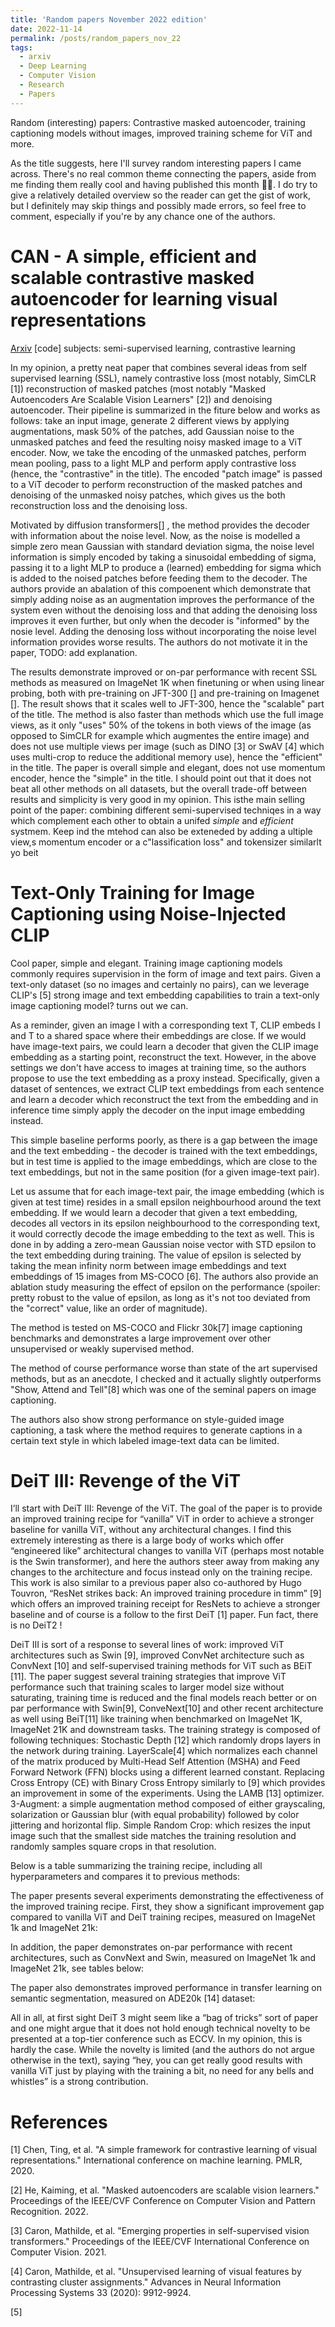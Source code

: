 ```yaml
---
title: 'Random papers November 2022 edition'
date: 2022-11-14
permalink: /posts/random_papers_nov_22
tags:
  - arxiv
  - Deep Learning
  - Computer Vision
  - Research
  - Papers
---
```


Random (interesting) papers: Contrastive masked autoencoder, training captioning models without images, improved training scheme for ViT and more. 


As the title suggests, here I'll survey random interesting papers I came across. There's no real common theme connecting the papers, aside from me finding them really cool and having published this month 🤷‍♂️. I do try to give a relatively detailed overview so the reader can get the gist of work, but I definitely may skip things and possibly made errors, so feel free to comment, especially if you're by any chance one of the authors. 

CAN - A simple, efficient and scalable contrastive masked autoencoder for learning visual representations 
======
[Arxiv](https://arxiv.org/abs/2210.16870) [code] subjects: semi-supervised learning, contrastive learning

In my opinion, a pretty neat paper that combines several ideas from self supervised learning (SSL), namely contrastive loss (most notably, SimCLR [1]) reconstruction of masked patches (most notably "Masked Autoencoders Are Scalable Vision Learners" [2]) and denoising autoencoder. Their pipeline is summarized in the fiture below and works as follows: take an input image, generate 2 different views by applying augmentations, mask 50% of the patches, add Gaussian noise to the unmasked patches and feed the resulting noisy masked image to a ViT encoder.  Now, we take the encoding of the unmasked patches, perform mean pooling, pass to a light MLP and perform apply contrastive loss (hence, the "contrastive" in the title). The encoded "patch image" is passed to a ViT decoder to perform reconstruction of the masked patches and denoising of the unmasked noisy patches, which gives us the both reconstruction loss and the denoising loss. 

Motivated by diffusion transformers[] , the method provides the decoder with information about the noise level. Now, as the noise is modelled a simple zero mean Gaussian with standard deviation sigma, the noise level information is simply encoded by taking a sinusoidal embedding of sigma, passing it to a light MLP to produce a (learned) embedding for sigma which is added to the noised patches before feeding them to the decoder. The authors provide an abalation of this compoenent which demonstrate that simply adding noise as an augmentation improves the performance of the system even without the denoising loss and that adding the denoising loss improves it even further, but only when the decoder is "informed" by the nosie level. Adding the denosing loss without incorporating the noise level information  provides worse results. The authors do not motivate it in the paper, TODO: add explanation. 



The results demonstrate improved or on-par performance with recent SSL methods as measured on ImageNet 1K when finetuning or when using linear probing, both with pre-training on JFT-300 [] and pre-training on Imagenet []. The result shows that it scales well to JFT-300, hence the "scalable" part of the title. The method is also faster than methods which use the full image views, as it only "uses" 50% of the tokens in both views of the image (as opposed to SimCLR for example which augmentes the entire image) and does not use multiple views per image (such as DINO [3] or SwAV [4] which uses multi-crop to reduce the additional memory use), hence the "efficient" in the title. The paper is overall simple and elegant, does not use momentum encoder, hence the "simple" in the title. I should point out that it does not beat all other methods on all datasets, but the overall trade-off between results and simplicity is very good in my opinion. This isthe main selling point of the paper: combining different semi-supervised techniqes in a way which complement each other to obtain a unifed *simple* and *efficient* systmem. Keep ind the mtehod can also be exteneded by adding a ultiple view,s momentum encoder or a c"lassification loss" and tokensizer similarlt yo beit






Text-Only Training for Image Captioning using Noise-Injected CLIP
======

Cool paper, simple and elegant. Training image captioning models commonly requires supervision in the form of image and text pairs. Given a text-only dataset (so no images and certainly no pairs), can we leverage CLIP's [5] strong image and text embedding capabilities to train a text-only image captioning model? turns out we can.

As a reminder, given an image I with a corresponding text T, CLIP embeds I and T to a shared space where their embeddings are close. If we would have image-text pairs, we could learn a decoder that given the CLIP image embedding as a starting point, reconstruct the text. However, in the above settings we don't have access to images at training time, so the authors propose to use the text embedding as a proxy instead. Specifically, given a dataset of sentences, we extract CLIP text embeddings from each sentence and learn a decoder which reconstruct the text from the embedding and in inference time simply apply the decoder on the input image embedding instead.

This simple baseline performs poorly, as there is a gap between the image and the text embedding - the decoder is trained with the text embeddings, but in test time is applied to the image embeddings, which are close to the text embeddings, but not in the same position (for a given image-text pair).

Let us assume that for each image-text pair, the image embedding (which is given at test time) resides in a small epsilon neighbourhood around the text embedding. If we would learn a decoder that given a text embedding, decodes all vectors in its epsilon neighbourhood to the corresponding text, it would correctly decode the image embedding to the text as well. This is done in by adding a zero-mean Gaussian noise vector with STD epsilon to the text embedding during training. The value of epsilon is selected by taking the mean infinity norm between image embeddings and text embeddings of 15 images from MS-COCO [6]. The authors also provide an ablation study measuring the effect of epsilon on the performance (spoiler: pretty robust to the value of epsilon, as long as it's not too deviated from the "correct" value, like an order of magnitude).

The method is tested on MS-COCO and Flickr 30k[7]  image captioning benchmarks and demonstrates a large improvement over other unsupervised or weakly supervised method.

The method of course performance worse than state of the art supervised methods, but as an anecdote, I checked and it actually slightly outperforms "Show, Attend and Tell"[8] which was one of the seminal papers on image captioning.

The authors also show strong performance on style-guided image captioning, a task where the method requires to generate captions in a certain text style in which labeled image-text data can be limited.

DeiT III: Revenge of the ViT
======
I’ll start with DeiT III: Revenge of the ViT. The goal of the paper is to provide an improved training recipe for “vanilla” ViT in order to achieve a stronger baseline for vanilla ViT, without any architectural changes. I find this extremely interesting as there is a large body of works which offer “engineered like” architectural changes to vanilla ViT (perhaps most notable is the Swin transformer), and here the authors steer away from making any changes to the architecture and focus instead only on the training recipe. This work is also similar to a previous paper also co-authored by Hugo Touvron, “ResNet strikes back: An improved training procedure in timm” [9] which offers an improved training receipt for ResNets to achieve a stronger baseline and of course is a follow to the first DeiT [1] paper. Fun fact, there is no DeiT2 ! 

DeiT III is sort of a response to several lines of work: improved ViT architectures such as Swin [9], improved ConvNet architecture such as ConvNext [10] and self-supervised training methods for ViT such as BEiT [11]. The paper suggest several training strategies that improve ViT performance such that training scales to larger model size without saturating, training time is reduced and the final models reach better or on par performance with Swin[9], ConveNext[10] and other recent architecture as well using BeiT[11] like training when benchmarked on ImageNet 1K, ImageNet 21K and downstream tasks. The training strategy is composed of following techniques:
Stochastic Depth [12] which randomly drops layers in the network during training. 
LayerScale[4] which normalizes each channel of the matrix produced by Multi-Head Self Attention (MSHA) and Feed Forward Network (FFN) blocks using a different learned constant. 
Replacing Cross Entropy (CE) with Binary Cross Entropy similarly to [9] which provides an improvement in some of the experiments. 
Using the LAMB [13] optimizer.
3-Augment: a simple augmentation method composed of either grayscaling, solarization or Gaussian blur (with equal probability) followed by color jittering and horizontal flip. 
Simple Random Crop: which resizes the input image such that the smallest side matches the training resolution and randomly samples square crops in that resolution. 

Below is a table summarizing the training recipe, including all hyperparameters and compares it to previous methods:

The paper presents several experiments demonstrating the effectiveness of the improved training recipe. First, they show a significant improvement gap compared to vanilla ViT and DeiT training recipes, measured on ImageNet 1k and ImageNet 21k:


In addition, the paper demonstrates on-par performance with recent architectures, such as ConvNext and Swin, measured on ImageNet 1k and ImageNet 21k, see tables below:


The paper also demonstrates improved performance in transfer learning on semantic segmentation, measured on ADE20k [14] dataset:


All in all, at first sight DeiT 3 might seem like a “bag of tricks” sort of paper and one might argue that it does not hold enough technical novelty to be presented at a top-tier conference such as ECCV. In my opinion, this is hardly the case. While the novelty is limited (and the authors do not argue otherwise in the text), saying “hey, you can get really good results with vanilla ViT just by playing with the training a bit, no need for any bells and whistles” is a strong contribution. 



References
======

[1] Chen, Ting, et al. "A simple framework for contrastive learning of visual representations." International conference on machine learning. PMLR, 2020.

[2] He, Kaiming, et al. "Masked autoencoders are scalable vision learners." Proceedings of the IEEE/CVF Conference on Computer Vision and Pattern Recognition. 2022.

[3] Caron, Mathilde, et al. "Emerging properties in self-supervised vision transformers." Proceedings of the IEEE/CVF International Conference on Computer Vision. 2021.

[4] Caron, Mathilde, et al. "Unsupervised learning of visual features by contrasting cluster assignments." Advances in Neural Information Processing Systems 33 (2020): 9912-9924.

[5] 

